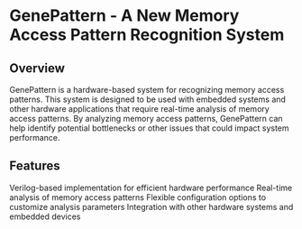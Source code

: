 # GenePattern - A New Memory Access Pattern Recognition System

## Overview

GenePattern is a hardware-based system for recognizing memory access patterns. This system is designed to be used with embedded systems and other hardware applications that require real-time analysis of memory access patterns. By analyzing memory access patterns, GenePattern can help identify potential bottlenecks or other issues that could impact system performance.

## Features

Verilog-based implementation for efficient hardware performance 
Real-time analysis of memory access patterns 
Flexible configuration options to customize analysis parameters 
Integration with other hardware systems and embedded devices 

